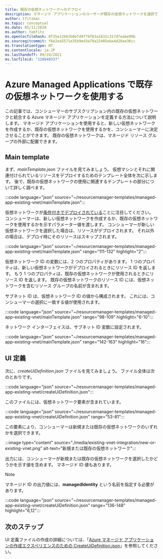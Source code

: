 ```yaml
---
title: 既存の仮想ネットワークへのデプロイ
description: マネージド アプリケーションのユーザーが既存の仮想ネットワークを選択できるようにする方法について説明します。 仮想ネットワークは、マネージド アプリケーションの外部に配置できます。
author: tfitzmac
ms.topic: conceptual
ms.date: 05/11/2020
ms.author: tomfitz
ms.openlocfilehash: 0f35e12b62b0efd9f79f83a1832c317d7eabe99b
ms.sourcegitcommit: f6e2ea5571e35b9ed3a79a22485eba4d20ae36cc
ms.translationtype: HT
ms.contentlocale: ja-JP
ms.lasthandoff: 09/24/2021
ms.locfileid: "128648337"
---
```

# <a name="use-existing-virtual-network-with-azure-managed-applications"></a>Azure Managed Applications で既存の仮想ネットワークを使用する

この記事では、コンシューマーのサブスクリプション内の既存の仮想ネットワークと統合する Azure マネージド アプリケーションを定義する方法について説明します。 マネージド アプリケーションを使用すると、新しい仮想ネットワークを作成するか、既存の仮想ネットワークを使用するかを、コンシューマーに決定させることができます。 既存の仮想ネットワークは、マネージド リソース グループの外部に配置できます。

## <a name="main-template"></a>Main template

まず、_mainTemplate.json_ ファイルを見てみましょう。 仮想マシンとそれに関連付けられているリソースをデプロイするためのテンプレート全体を次に示します。 後で、既存の仮想ネットワークの使用に関連するテンプレートの部分について詳しく調べます。

:::code language="json" source="~/resourcemanager-templates/managed-app-existing-vnet/mainTemplate.json":::

仮想ネットワークが[条件付きでデプロイされている](../templates/conditional-resource-deployment.md)ことに注目してください。 コンシューマーは、新しい仮想ネットワークを作成するか、既存の仮想ネットワークを使用するかを示すパラメーター値を渡します。 コンシューマーが新しい仮想ネットワークを選択した場合は、リソースがデプロイされます。 それ以外の場合は、デプロイ時にそのリソースはスキップされます。

:::code language="json" source="~/resourcemanager-templates/managed-app-existing-vnet/mainTemplate.json" range="111-132" highlight="2":::

仮想ネットワーク ID の変数には、2 つのプロパティがあります。 1 つのプロパティは、新しい仮想ネットワークがデプロイされるときにリソース ID を返します。 もう 1 つのプロパティは、既存の仮想ネットワークが使用されるときにリソース ID を返します。 既存の仮想ネットワークのリソース ID には、仮想ネットワークを含むリソース グループの名前が含まれます。

サブネット ID は、仮想ネットワーク ID の値から構成されます。 これには、コンシューマーの選択に一致する値が使用されます。

:::code language="json" source="~/resourcemanager-templates/managed-app-existing-vnet/mainTemplate.json" range="98-109" highlight="6-10":::

ネットワーク インターフェイスは、サブネット ID 変数に設定されます。

:::code language="json" source="~/resourcemanager-templates/managed-app-existing-vnet/mainTemplate.json" range="142-163" highlight="16":::

## <a name="ui-definition"></a>UI 定義

次に、_createUiDefinition.json_ ファイルを見てみましょう。 ファイル全体は次のとおりです。

:::code language="json" source="~/resourcemanager-templates/managed-app-existing-vnet/createUiDefinition.json":::

このファイルには、仮想ネットワーク要素が含まれています。

:::code language="json" source="~/resourcemanager-templates/managed-app-existing-vnet/createUiDefinition.json" range="53-81":::

この要素により、コンシューマーは新規または既存の仮想ネットワークのいずれかを選択できます。

:::image type="content" source="./media/existing-vnet-integration/new-or-existing-vnet.png" alt-text="新規または既存の仮想ネットワーク":::

出力には、コンシューマーが新規または既存の仮想ネットワークを選択したかどうかを示す値を含めます。 マネージド ID 値もあります。

> [!NOTE]
> マネージド ID の出力値には、**managedIdentity** という名前を指定する必要があります。

:::code language="json" source="~/resourcemanager-templates/managed-app-existing-vnet/createUiDefinition.json" range="136-148" highlight="6,12":::

## <a name="next-steps"></a>次のステップ

UI 定義ファイルの作成の詳細については、「[Azure マネージド アプリケーションの作成エクスペリエンスのための CreateUiDefinition.json](create-uidefinition-overview.md)」を参照してください。
